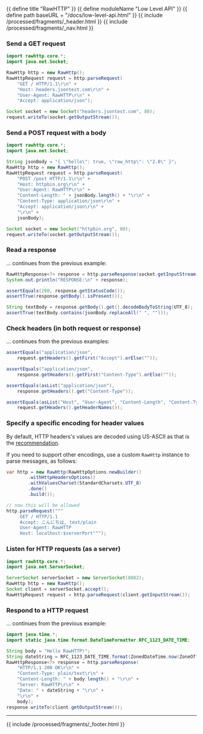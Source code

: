 {{ define title "RawHTTP" }}
{{ define moduleName "Low Level API" }}
{{ define path baseURL + "/docs/low-level-api.html" }}
{{ include /processed/fragments/_header.html }}
{{ include /processed/fragments/_nav.html }}

### Send a GET request

```java
import rawhttp.core.*;
import java.net.Socket;

RawHttp http = new RawHttp();
RawHttpRequest request = http.parseRequest(
    "GET / HTTP/1.1\r\n" +
    "Host: headers.jsontest.com\r\n" +
    "User-Agent: RawHTTP\r\n" +
    "Accept: application/json");

Socket socket = new Socket("headers.jsontest.com", 80);
request.writeTo(socket.getOutputStream());
```

### Send a POST request with a body

```java
import rawhttp.core.*;
import java.net.Socket;

String jsonBody = "{ \"hello\": true, \"raw_http\": \"2.0\" }";
RawHttp http = new RawHttp();
RawHttpRequest request = http.parseRequest(
    "POST /post HTTP/1.1\r\n" +
    "Host: httpbin.org\r\n" +
    "User-Agent: RawHTTP\r\n" +
    "Content-Length: " + jsonBody.length() + "\r\n" +
    "Content-Type: application/json\r\n" +
    "Accept: application/json\r\n" +
    "\r\n" +
    jsonBody);

Socket socket = new Socket("httpbin.org", 80);
request.writeTo(socket.getOutputStream());
```

### Read a response

... continues from the previous example:

```java
RawHttpResponse<?> response = http.parseResponse(socket.getInputStream()).eagerly();
System.out.println("RESPONSE:\n" + response);

assertEquals(200, response.getStatusCode());
assertTrue(response.getBody().isPresent());

String textBody = response.getBody().get().decodeBodyToString(UTF_8);
assertTrue(textBody.contains(jsonBody.replaceAll(" ", "")));
```

### Check headers (in both request or response)

... continues from the previous examples:

```java
assertEquals("application/json",
    request.getHeaders().getFirst("Accept").orElse(""));

assertEquals("application/json",
    response.getHeaders().getFirst("Content-Type").orElse(""));

assertEquals(asList("application/json"),
    response.getHeaders().get("Content-Type"));

assertEquals(asList("Host", "User-Agent", "Content-Length", "Content-Type", "Accept"),
    request.getHeaders().getHeaderNames());
```

### Specify a specific encoding for header values

By default, HTTP headers's values are decoded using US-ASCII as that is the [recommendation](https://tools.ietf.org/html/rfc7230#section-3.2.4).

If you need to support other encodings, use a custom `RawHttp` instance to parse messages, as follows:

```java
var http = new RawHttp(RawHttpOptions.newBuilder()
        .withHttpHeadersOptions()
        .withValuesCharset(StandardCharsets.UTF_8)
        .done()
        .build());

// now this will be allowed
http.parseRequest("""
     GET / HTTP/1.1
     Accept: こんにちは, text/plain
     User-Agent: RawHTTP
     Host: localhost:$serverPort""");
```

### Listen for HTTP requests (as a server)

```java
import rawhttp.core.*;
import java.net.ServerSocket;

ServerSocket serverSocket = new ServerSocket(8082);
RawHttp http = new RawHttp();
Socket client = serverSocket.accept();
RawHttpRequest request = http.parseRequest(client.getInputStream());
```

### Respond to a HTTP request

... continues from the previous example:

```java
import java.time.*;
import static java.time.format.DateTimeFormatter.RFC_1123_DATE_TIME;

String body = "Hello RawHTTP!";
String dateString = RFC_1123_DATE_TIME.format(ZonedDateTime.now(ZoneOffset.UTC));
RawHttpResponse<?> response = http.parseResponse(
    "HTTP/1.1 200 OK\r\n" +
    "Content-Type: plain/text\r\n" +
    "Content-Length: " + body.length() + "\r\n" +
    "Server: RawHTTP\r\n" +
    "Date: " + dateString + "\r\n" +
    "\r\n" +
    body);
response.writeTo(client.getOutputStream());
```

<hr>

{{ include /processed/fragments/_footer.html }}
